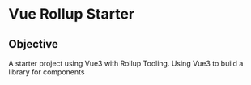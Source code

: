 # Vue Rollup Starter 

## Objective 
A starter project using Vue3 with Rollup Tooling.
Using Vue3 to build a library for components 